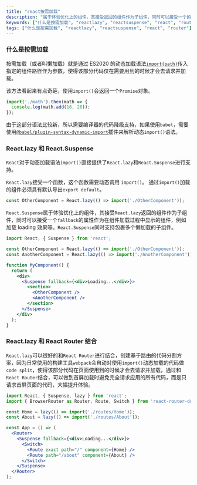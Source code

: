 ```yaml
---
title: "react按需加载"
description: "属于体验优化上的组件，其接受返回的组件作为子组件，同时可以接受一个的属性作为在组件加载过程中显示的组件，例如加载 loading 效果等。同时支持包裹多个懒加载的子组件。"
keywords: ["什么是按需加载", "reactlazy", "reactsuspense", "react", "router", "结合", "react按需加载"]
tags: ["什么是按需加载", "reactlazy", "reactsuspense", "react", "router"]
---
```


### 什么是按需加载

按需加载（或者叫懒加载）就是通过 ES2020 的动态加载语法[`import(path)`](https://es6.ruanyifeng.com/?search=import&x=0&y=0#docs/module#import)传入指定的组件路径作为参数，使得该部分代码仅在需要用到的时候才会去请求并加载。

该方法看起来有点奇葩，使用`import()`会返回一个`Promise`对象。

```javascript | pure
import('./math').then(math => {
  console.log(math.add(16, 26));
});
```

由于这部分语法比较新，所以需要编译器的代码降级支持，如果使用`babel`，需要使用[`@babel/plugin-syntax-dynamic-import`](https://classic.yarnpkg.com/en/package/@babel/plugin-syntax-dynamic-import)插件来解析动态`import()`语法。

### React.lazy 和 React.Suspense

`React`对于动态加载语法`import()`直接提供了`React.lazy`和`React.Suspense`进行支持。

`React.lazy`接受一个函数，这个函数需要动态调用 `import()`。 通过`import()`加载的组件必须具有默认导出`export default`。

```jsx | pure
const OtherComponent = React.lazy(() => import('./OtherComponent'));
```

`React.Suspense`属于体验优化上的组件，其接受`React.lazy`返回的组件作为子组件，同时可以接受一个`fallback`的属性作为在组件加载过程中显示的组件，例如加载 loading 效果等。`React.Suspense`同时支持包裹多个懒加载的子组件。

```jsx | pure
import React, { Suspense } from 'react';

const OtherComponent = React.lazy(() => import('./OtherComponent'));
const AnotherComponent = React.lazy(() => import('./AnotherComponent'));

function MyComponent() {
  return (
    <div>
      <Suspense fallback={<div>Loading...</div>}>
        <section>
          <OtherComponent />
          <AnotherComponent />
        </section>
      </Suspense>
    </div>
  );
}
```

### React.lazy 和 React Router 结合

`React.lazy`可以很好的和`React Router`进行结合，创建基于路由的代码分割方案，因为日常使用的构建工具`webpack`会自动对使用`import()`动态加载的代码做`code split`，使得该部分代码在页面使用到的时候才会去请求并加载，通过和`React Router`结合，可以做到首屏加载时避免完全请求应用的所有代码，而是只请求首屏页面的代码，大幅提升体验。

```jsx | pure
import React, { Suspense, lazy } from 'react';
import { BrowserRouter as Router, Route, Switch } from 'react-router-dom';

const Home = lazy(() => import('./routes/Home'));
const About = lazy(() => import('./routes/About'));

const App = () => (
  <Router>
    <Suspense fallback={<div>Loading...</div>}>
      <Switch>
        <Route exact path="/" component={Home} />
        <Route path="/about" component={About} />
      </Switch>
    </Suspense>
  </Router>
);
```